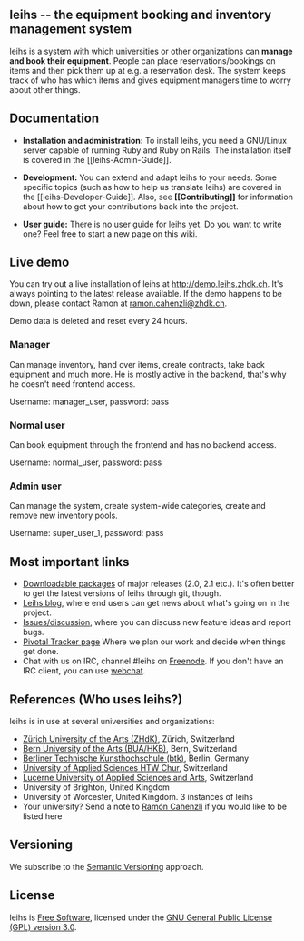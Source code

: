 ## leihs -- the equipment booking and inventory management system

leihs is a system with which universities or other organizations can **manage and book their equipment**. People can place reservations/bookings on items and then pick them up at e.g. a reservation desk. The system keeps track of who has which items and gives equipment managers time to worry about other things.


## Documentation

* **Installation and administration:** To install leihs, you need a GNU/Linux server capable of running Ruby and Ruby on Rails. The installation itself is covered in the [[leihs-Admin-Guide]].

* **Development:** You can extend and adapt leihs to your needs. Some specific topics (such as how to help us translate leihs) are covered in the [[leihs-Developer-Guide]]. Also, see **[[Contributing]]** for information about how to get your contributions back into the project.

* **User guide:** There is no user guide for leihs yet. Do you want to write one? Feel free to start a new page on this wiki.

## Live demo

You can try out a live installation of leihs at http://demo.leihs.zhdk.ch. It's always pointing to the latest release available. If the demo happens to be down, please contact Ramon at ramon.cahenzli@zhdk.ch.

Demo data is deleted and reset every 24 hours.

### Manager
Can manage inventory, hand over items, create contracts, take back equipment and much more. He is mostly active in the backend, that's why he doesn't need frontend access.

Username: manager_user, password: pass
### Normal user
Can book equipment through the frontend and has no backend access.

Username: normal_user, password: pass

### Admin user
Can manage the system, create system-wide categories, create and remove new inventory pools.

Username: super_user_1, password: pass


## Most important links

 * [Downloadable packages](https://github.com/zhdk/leihs/releases) of major releases (2.0, 2.1 etc.). It's often better to get the latest versions of leihs through git, though.
 * [Leihs blog](http://blog.zhdk.ch/leihs), where end users can get news about what's going on in the project.
 * [Issues/discussion](http://github.com/zhdk/leihs/issues), where you can discuss new feature ideas and report bugs.
 * [Pivotal Tracker page](http://www.pivotaltracker.com/projects/130496) Where we plan our work and decide when things get done.
 * Chat with us on IRC, channel #leihs on [Freenode](http://freenode.net/). If you don't have an IRC client, you can use [webchat](https://webchat.freenode.net/?channels=#leihs).

## References (Who uses leihs?)

leihs is in use at several universities and organizations:

 * [Zürich University of the Arts (ZHdK)](http://www.zhdk.ch), Zürich, Switzerland
 * [Bern University of the Arts (BUA/HKB)](http://hkb.bfh.ch), Bern, Switzerland
 * [Berliner Technische Kunsthochschule (btk)](http://www.btk-fh.de/), Berlin, Germany
 * [University of Applied Sciences HTW Chur](http://www.fh-htwchur.ch), Switzerland
 * [Lucerne University of Applied Sciences and Arts](http://www.hslu.ch), Switzerland
 * University of Brighton, United Kingdom
 * University of Worcester, United Kingdom. 3 instances of leihs
 * Your university? Send a note to [Ramón Cahenzli](mailto:ramon.cahenzli@zhdk.ch) if you would like to be listed here

## Versioning

We subscribe to the [Semantic Versioning](http://semver.org/) approach.

## License

leihs is [Free Software](http://www.gnu.org/philosophy/free-sw.html), licensed under the [GNU General Public License (GPL) version 3.0](http://www.gnu.org/licenses/gpl-3.0.txt).
